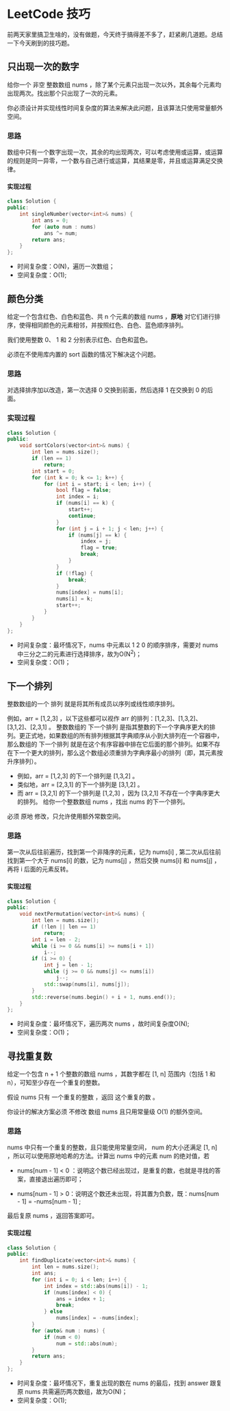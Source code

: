 # LeetCode 技巧


前两天家里搞卫生啥的，没有做题，今天终于搞得差不多了，赶紧刷几道题。总结一下今天刷到的技巧题。

## 只出现一次的数字
给你一个 非空 整数数组 nums ，除了某个元素只出现一次以外，其余每个元素均出现两次。找出那个只出现了一次的元素。

你必须设计并实现线性时间复杂度的算法来解决此问题，且该算法只使用常量额外空间。

### 思路
数组中只有一个数字出现一次，其余的均出现两次，可以考虑使用或运算，或运算的规则是同一异零，一个数与自己进行或运算，其结果是零，并且或运算满足交换律。

#### 实现过程
```C++
class Solution {
public:
    int singleNumber(vector<int>& nums) {
        int ans = 0;
        for (auto num : nums)
            ans ^= num;
        return ans;
    }
};
```

- 时间复杂度：O(N)，遍历一次数组；
- 空间复杂度：O(1);


## 颜色分类
给定一个包含红色、白色和蓝色、共 n 个元素的数组 nums ，**原地** 对它们进行排序，使得相同颜色的元素相邻，并按照红色、白色、蓝色顺序排列。

我们使用整数 0、 1 和 2 分别表示红色、白色和蓝色。

必须在不使用库内置的 sort 函数的情况下解决这个问题。

### 思路
对选择排序加以改造，第一次选择 0 交换到前面，然后选择 1 在交换到 0 的后面。

### 实现过程
```C++
class Solution {
public:
    void sortColors(vector<int>& nums) {
        int len = nums.size();
        if (len == 1)
            return;
        int start = 0;
        for (int k = 0; k <= 1; k++) {
            for (int i = start; i < len; i++) {
                bool flag = false;
                int index = i;
                if (nums[i] == k) {
                    start++;
                    continue;
                }
                for (int j = i + 1; j < len; j++) {
                    if (nums[j] == k) {
                        index = j;
                        flag = true;
                        break;
                    }
                }
                if (!flag) {
                    break;
                }
                nums[index] = nums[i];
                nums[i] = k;
                start++;
            }
        }
    }
};
```

- 时间复杂度：最坏情况下，nums 中元素以 1 2 0 的顺序排序，需要对 nums 中三分之二的元素进行选择排序，故为O(N<sup>2</sup>)；
- 空间复杂度：O(1)；


## 下一个排列
整数数组的一个 排列  就是将其所有成员以序列或线性顺序排列。

例如，arr = [1,2,3] ，以下这些都可以视作 arr 的排列：[1,2,3]、[1,3,2]、[3,1,2]、[2,3,1] 。
整数数组的 下一个排列 是指其整数的下一个字典序更大的排列。更正式地，如果数组的所有排列根据其字典顺序从小到大排列在一个容器中，那么数组的 下一个排列 就是在这个有序容器中排在它后面的那个排列。如果不存在下一个更大的排列，那么这个数组必须重排为字典序最小的排列（即，其元素按升序排列）。

- 例如，arr = [1,2,3] 的下一个排列是 [1,3,2] 。
- 类似地，arr = [2,3,1] 的下一个排列是 [3,1,2] 。
- 而 arr = [3,2,1] 的下一个排列是 [1,2,3] ，因为 [3,2,1] 不存在一个字典序更大的排列。
给你一个整数数组 nums ，找出 nums 的下一个排列。

必须 原地 修改，只允许使用额外常数空间。

### 思路
第一次从后往前遍历，找到第一个非降序的元素，记为 nums[i] , 第二次从后往前找到第一个大于 nums[i] 的数，记为 nums[j] ，然后交换 nums[i] 和 nums[j] ，再将 i 后面的元素反转。

#### 实现过程
```C++
class Solution {
public:
    void nextPermutation(vector<int>& nums) {
        int len = nums.size();
        if (!len || len == 1)
            return;
        int i = len - 2;
        while (i >= 0 && nums[i] >= nums[i + 1])
            i--;
        if (i >= 0) {
            int j = len - 1;
            while (j >= 0 && nums[j] <= nums[i])
                j--;
            std::swap(nums[i], nums[j]);
        }
        std::reverse(nums.begin() + i + 1, nums.end());
    }
};
```
- 时间复杂度：最坏情况下，遍历两次 nums ，故时间复杂度O(N);
- 空间复杂度：O(1)；


## 寻找重复数
给定一个包含 n + 1 个整数的数组 nums ，其数字都在 [1, n] 范围内（包括 1 和 n），可知至少存在一个重复的整数。

假设 nums 只有 一个重复的整数 ，返回 这个重复的数 。

你设计的解决方案必须 不修改 数组 nums 且只用常量级 O(1) 的额外空间。

### 思路
nums 中只有一个重复的整数，且只能使用常量空间， num 的大小还满足 [1, n] ，所以可以使用原地哈希的方法。计算出 nums 中的元素 num 的绝对值，若

- nums[num - 1] < 0 ：说明这个数已经出现过，是重复的数，也就是寻找的答案，直接退出遍历即可；

- nums[num - 1] > 0：说明这个数还未出现，将其置为负数，既：nums[num - 1] = -nums[num - 1] ;

最后复原 nums ，返回答案即可。

#### 实现过程
```C++
class Solution {
public:
    int findDuplicate(vector<int>& nums) {
        int len = nums.size();
        int ans;
        for (int i = 0; i < len; i++) {
            int index = std::abs(nums[i]) - 1;
            if (nums[index] < 0) {
                ans = index + 1;
                break;
            } else
                nums[index] = -nums[index];
        }
        for (auto& num : nums) {
            if (num < 0)
                num = std::abs(num);
        }
        return ans;
    }
};
```

- 时间复杂度：最坏情况下，重复出现的数在 nums 的最后，找到 answer 跟复原 nums 共需遍历两次数组，故为O(N)；
- 空间复杂度：O(1);
